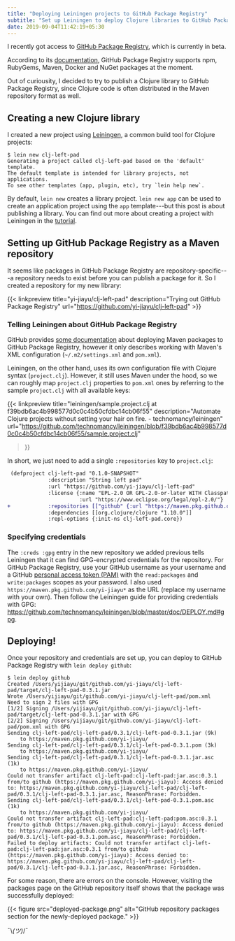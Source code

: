 ```yaml
---
title: "Deploying Leiningen projects to GitHub Package Registry"
subtitle: "Set up Leiningen to deploy Clojure libraries to GitHub Package Registry as Apache Maven packages"
date: 2019-09-04T11:42:19+05:30
---
```


I recently got access to [GitHub Package Registry](https://github.com/features/package-registry),
which is currently in beta.

According to its
[documentation](https://help.github.com/en/articles/about-github-package-registry#supported-clients-and-formats),
GitHub Package Registry supports npm, RubyGems, Maven, Docker and NuGet packages at the moment.

Out of curiousity, I decided to try to publish a Clojure library to GitHub Package Registry, since
Clojure code is often distributed in the Maven repository format as well.

## Creating a new Clojure library

I created a new project using [Leiningen](https://leiningen.org), a common build tool for Clojure
projects:

```
$ lein new clj-left-pad
Generating a project called clj-left-pad based on the 'default' template.
The default template is intended for library projects, not applications.
To see other templates (app, plugin, etc), try `lein help new`.
```

By default, `lein new` creates a library project. `lein new app` can be used to create an
application project using the `app` template---but this post is about publishing a library. You can
find out more about creating a project with Leiningen in the
[tutorial](https://github.com/technomancy/leiningen/blob/master/doc/TUTORIAL.md#creating-a-project).

## Setting up GitHub Package Registry as a Maven repository

It seems like packages in GitHub Package Registry are repository-specific---a repository needs to
exist before you can publish a package for it. So I created a repository for my new library:

{{< linkpreview title="yi-jiayu/clj-left-pad" description="Trying out GitHub Package Registry"
url="https://github.com/yi-jiayu/clj-left-pad" >}}

### Telling Leiningen about GitHub Package Registry

GitHub provides [some
documentation](https://help.github.com/en/articles/configuring-apache-maven-for-use-with-github-package-registry)
about deploying Maven packages to GitHub Package Registry, however it only describes working with
Maven's XML configuration (`~/.m2/settings.xml` and `pom.xml`).

Leiningen, on the other hand, uses its own configuration file with Clojure syntax
(`project.clj`). However, it still uses Maven under the hood, so we can roughly map `project.clj`
properties to `pom.xml` ones by referring to the sample `project.clj` with all available keys:

{{< linkpreview
title="leiningen/sample.project.clj at f39bdb6ac4b998577d0c0c4b50cfdbc14cb06f55"
description="Automate Clojure projects without setting your hair on fire. - technomancy/leiningen"
url="https://github.com/technomancy/leiningen/blob/f39bdb6ac4b998577d0c0c4b50cfdbc14cb06f55/sample.project.clj"
>}}

In short, we just need to add a single `:repositories` key to `project.clj`:

```diff
 (defproject clj-left-pad "0.1.0-SNAPSHOT"
             :description "String left pad"
             :url "https://github.com/yi-jiayu/clj-left-pad"
             :license {:name "EPL-2.0 OR GPL-2.0-or-later WITH Classpath-exception-2.0"
                       :url "https://www.eclipse.org/legal/epl-2.0/"}
+            :repositories [["github" {:url "https://maven.pkg.github.com/yi-jiayu" :creds :gpg}]]
             :dependencies [[org.clojure/clojure "1.10.0"]]
             :repl-options {:init-ns clj-left-pad.core})
```

### Specifying credentials

The `:creds :gpg` entry in the new repository we added previous tells Leiningen that it can find
GPG-encrypted credentials for the repository. For GitHub Package Registry, use your GitHub username
as your username and a GitHub [personal access token
(PAM)](https://help.github.com/en/articles/creating-a-personal-access-token-for-the-command-line)
with the `read:packages` and `write:packages` scopes as your password. I also used
`https://maven.pkg.github.com/yi-jiayu*` as the URL (replace my username with your own). Then follow
the Leiningen guide for providing credentials with GPG:
https://github.com/technomancy/leiningen/blob/master/doc/DEPLOY.md#gpg.

## Deploying!

Once your repository and credentials are set up, you can deploy to GitHub Package Registry with
`lein deploy github`:

```console
$ lein deploy github
Created /Users/yijiayu/git/github.com/yi-jiayu/clj-left-pad/target/clj-left-pad-0.3.1.jar
Wrote /Users/yijiayu/git/github.com/yi-jiayu/clj-left-pad/pom.xml
Need to sign 2 files with GPG
[1/2] Signing /Users/yijiayu/git/github.com/yi-jiayu/clj-left-pad/target/clj-left-pad-0.3.1.jar with GPG
[2/2] Signing /Users/yijiayu/git/github.com/yi-jiayu/clj-left-pad/pom.xml with GPG
Sending clj-left-pad/clj-left-pad/0.3.1/clj-left-pad-0.3.1.jar (9k)
    to https://maven.pkg.github.com/yi-jiayu/
Sending clj-left-pad/clj-left-pad/0.3.1/clj-left-pad-0.3.1.pom (3k)
    to https://maven.pkg.github.com/yi-jiayu/
Sending clj-left-pad/clj-left-pad/0.3.1/clj-left-pad-0.3.1.jar.asc (1k)
    to https://maven.pkg.github.com/yi-jiayu/
Could not transfer artifact clj-left-pad:clj-left-pad:jar.asc:0.3.1 from/to github (https://maven.pkg.github.com/yi-jiayu): Access denied to: https://maven.pkg.github.com/yi-jiayu/clj-left-pad/clj-left-pad/0.3.1/clj-left-pad-0.3.1.jar.asc, ReasonPhrase: Forbidden.
Sending clj-left-pad/clj-left-pad/0.3.1/clj-left-pad-0.3.1.pom.asc (1k)
    to https://maven.pkg.github.com/yi-jiayu/
Could not transfer artifact clj-left-pad:clj-left-pad:pom.asc:0.3.1 from/to github (https://maven.pkg.github.com/yi-jiayu): Access denied to: https://maven.pkg.github.com/yi-jiayu/clj-left-pad/clj-left-pad/0.3.1/clj-left-pad-0.3.1.pom.asc, ReasonPhrase: Forbidden.
Failed to deploy artifacts: Could not transfer artifact clj-left-pad:clj-left-pad:jar.asc:0.3.1 from/to github (https://maven.pkg.github.com/yi-jiayu): Access denied to: https://maven.pkg.github.com/yi-jiayu/clj-left-pad/clj-left-pad/0.3.1/clj-left-pad-0.3.1.jar.asc, ReasonPhrase: Forbidden.
```

For some reason, there are errors on the console. However, visiting the packages page on the GitHub
repository itself shows that the package was successfully deployed:

{{< figure src="deployed-package.png" alt="GitHub repository packages section for the newly-deployed package." >}}

¯\\_(ツ)_/¯
